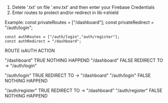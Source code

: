 

1. Delete '.txt' on file '.env.txt' and then enter your Firebase Credentials 
2. Enter routes to protect and/or redirect in lib->shield

Example:
    const privateRoutes = ["/dashboard"];
    const privateRedirect = "/auth/login";

    const authRoutes = ["/auth/login","auth/register"];
    const authRedirect = "/dashboard";

ROUTE               isAUTH      ACTION

"/dashboard"        TRUE        NOTHING HAPPEND
"/dashboard"        FALSE       REDIRECT TO -> "/auth/login"

"/auth/login"       TRUE        REDIRECT TO -> "/dashboard"
"/auth/login"       FALSE       NOTHING HAPPEND  

"/auth/register"    TRUE        REDIRECT TO -> "/dashboard"
"/auth/register"    FALSE       NOTHING HAPPEND 

